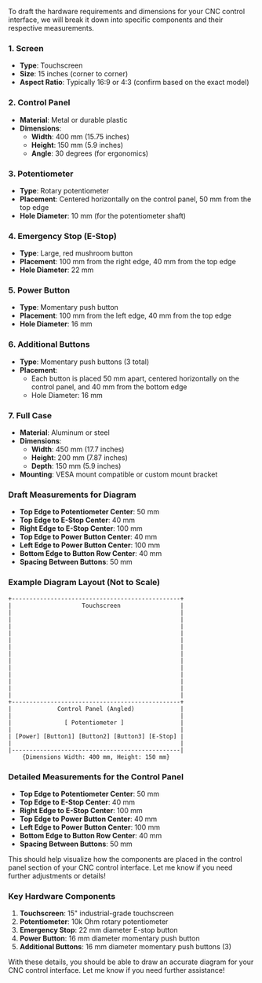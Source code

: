 To draft the hardware requirements and dimensions for your CNC control interface, we will break it down into specific components and their respective measurements.

### 1. Screen
- **Type**: Touchscreen
- **Size**: 15 inches (corner to corner)
- **Aspect Ratio**: Typically 16:9 or 4:3 (confirm based on the exact model)

### 2. Control Panel
- **Material**: Metal or durable plastic
- **Dimensions**: 
  - **Width**: 400 mm (15.75 inches)
  - **Height**: 150 mm (5.9 inches)
  - **Angle**: 30 degrees (for ergonomics)

### 3. Potentiometer
- **Type**: Rotary potentiometer
- **Placement**: Centered horizontally on the control panel, 50 mm from the top edge
- **Hole Diameter**: 10 mm (for the potentiometer shaft)

### 4. Emergency Stop (E-Stop)
- **Type**: Large, red mushroom button
- **Placement**: 100 mm from the right edge, 40 mm from the top edge
- **Hole Diameter**: 22 mm

### 5. Power Button
- **Type**: Momentary push button
- **Placement**: 100 mm from the left edge, 40 mm from the top edge
- **Hole Diameter**: 16 mm

### 6. Additional Buttons
- **Type**: Momentary push buttons (3 total)
- **Placement**: 
  - Each button is placed 50 mm apart, centered horizontally on the control panel, and 40 mm from the bottom edge
  - Hole Diameter: 16 mm

### 7. Full Case
- **Material**: Aluminum or steel
- **Dimensions**:
  - **Width**: 450 mm (17.7 inches)
  - **Height**: 200 mm (7.87 inches)
  - **Depth**: 150 mm (5.9 inches)
- **Mounting**: VESA mount compatible or custom mount bracket

### Draft Measurements for Diagram
- **Top Edge to Potentiometer Center**: 50 mm
- **Top Edge to E-Stop Center**: 40 mm
- **Right Edge to E-Stop Center**: 100 mm
- **Top Edge to Power Button Center**: 40 mm
- **Left Edge to Power Button Center**: 100 mm
- **Bottom Edge to Button Row Center**: 40 mm
- **Spacing Between Buttons**: 50 mm

### Example Diagram Layout (Not to Scale)
```
+------------------------------------------------+
|                    Touchscreen                 |
|                                                |
|                                                |
|                                                |
|                                                |
|                                                |
|                                                |
|                                                |
|                                                |
|                                                |
|                                                |
|                                                |
|                                                |
|                                                |
+------------------------------------------------+
|             Control Panel (Angled)             |
|                                                |
|               [ Potentiometer ]                |
|                                                |
| [Power] [Button1] [Button2] [Button3] [E-Stop] |
|                                                |
|------------------------------------------------|
    {Dimensions Width: 400 mm, Height: 150 mm}
```

### Detailed Measurements for the Control Panel
- **Top Edge to Potentiometer Center**: 50 mm
- **Top Edge to E-Stop Center**: 40 mm
- **Right Edge to E-Stop Center**: 100 mm
- **Top Edge to Power Button Center**: 40 mm
- **Left Edge to Power Button Center**: 100 mm
- **Bottom Edge to Button Row Center**: 40 mm
- **Spacing Between Buttons**: 50 mm

This should help visualize how the components are placed in the control panel section of your CNC control interface. Let me know if you need further adjustments or details!

### Key Hardware Components
1. **Touchscreen**: 15" industrial-grade touchscreen
2. **Potentiometer**: 10k Ohm rotary potentiometer
3. **Emergency Stop**: 22 mm diameter E-stop button
4. **Power Button**: 16 mm diameter momentary push button
5. **Additional Buttons**: 16 mm diameter momentary push buttons (3)

With these details, you should be able to draw an accurate diagram for your CNC control interface. Let me know if you need further assistance!